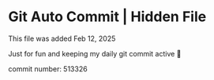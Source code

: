 # Git Auto Commit | Hidden File

This file was added Feb 12, 2025

Just for fun and keeping my daily git commit active 🤪

commit number: 513326
